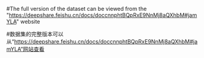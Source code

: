 #The full version of the dataset can be viewed from the "https://deepshare.feishu.cn/docs/doccnnphtBQpRxE9NnMj8aQXhbM#jamYLA" website

#数据集的完整版本可以从“https://deepshare.feishu.cn/docs/doccnnphtBQpRxE9NnMj8aQXhbM#jamYLA”网站查看
